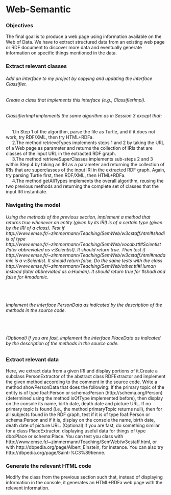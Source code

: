 <h1>Web-Semantic</h1>
<h3>Objectives</h3>
<p>The final goal is to produce a web page using information available on the Web of Data. We have to extract structured data from 
an existing web page or RDF document to discover more data and eventually generate information on specific things mentioned in the data.</p>
<h3>Extract relevant classes</h3>
<h6>Add an interface to my project by copying and updating the interface Classifier.</h6>
<h6>Create a class that implements this interface (e.g., ClassifierImpl). </h6>
<h6>ClassifierImpl implements the same algorithm as in Session 3 except that:</h6>
<p>&nbsp;&nbsp;&nbsp;&nbsp;&nbsp;1.In Step 1 of the algorithm, parse the file as Turtle, and if it does not work, try RDF/XML, then try
HTML+RDFa.<br>
&nbsp;&nbsp;&nbsp;&nbsp;&nbsp;2.The method retrieveTypes implements steps 1 and 2 by taking the URL of a Web page as parameter and returns the collection of IRIs that are classes of the input URL in the extracted RDF graph.<br>
&nbsp;&nbsp;&nbsp;&nbsp;&nbsp;3.The method retrieveSuperClasses implements sub-steps 2 and 3 within Step 4 by taking an IRI as a parameter and returning the collection of IRIs that are superclasses of the input IRI in the extracted RDF graph. Again, try parsing Turtle first, then RDF/XML, then HTML+RDFa.<br>
&nbsp;&nbsp;&nbsp;&nbsp;&nbsp;4.The method getAllTypes implements the overall algorithm, reusing the two previous methods and returning the complete set of classes that the input IRI instantiate.
</p>

<h3>Navigating the model</h3>
<h6>Using the methods of the previous section, implement a method that returns true whenever an entity (given by its IRI) is of a certain type (given by the IRI of a class). Test if http://www.emse.fr/~zimmermann/Teaching/SemWeb/w3cstaff.html#shadi is of type http://www.emse.fr/~zimmermann/Teaching/SemWeb/vocab.ttl#Scientist (later abbreviated as v:Scientist). It should return true. Then test if http://www.emse.fr/~zimmermann/Teaching/SemWeb/w3cstaff.html#madamic is a v:Scientist. It should return false. Do the same tests with the class http://www.emse.fr/~zimmermann/Teaching/SemWeb/other.ttl#Human instead (later abbreviated as o:Human). It should return true for #shadi and false for #madamic.</h6>
<br><h6>Implement the interface PersonData as indicated by the description of the methods in the source code.</h6>
<br><h6>(Optional) If you are fast, implement the interface PlaceData as indicated by the description of the methods in the source code.</h6>

<h3>Extract relevant data</h3>
<p>Here, we extract data from a given IRI and display portions of it.Create a subclass PersonExtractor of the abstract class RDFExtractor and implement the given method according to the comment in the source code.
Write a method showPersonData that does the following: If the primary topic of the entity is of type foaf:Person or schema:Person (http://schema.org/Person) (determined using the method isOfType implemented before), then display on the console its name, birth date, death date and picture URL.
If no primary topic is found (i.e., the method primaryTopic returns null), then for all subjects found in the RDF graph, test if it is of type foaf:Person or schema:Person and if it is, display on the console the name, birth date, death date of picture URL.
(Optional) if you are fast, do something similar for a class PlaceExtractor, displaying useful data for things of type dbo:Place or schema:Place.
You can test you class with http://www.emse.fr/~zimmermann/Teaching/SemWeb/w3cstaff.html, or with http://dbpedia.org/page/Albert_Einstein, for instance. You can also try http://dbpedia.org/page/Saint-%C3%89tienne.</p>

<h3>Generate the relevant HTML code</h3>
<p>Modify the class from the previous section such that, instead of displaying information in the console, it generates an HTML+RDFa web page with the relevant information.</p>
